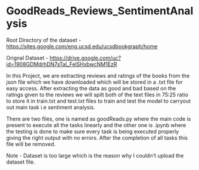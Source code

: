 # GoodReads_Reviews_SentimentAnalysis
Root Directory of the dataset - https://sites.google.com/eng.ucsd.edu/ucsdbookgraph/home

Orignal Dataset - https://drive.google.com/uc?id=1908GDMdrhDN7sTaI_FelSHxbwcNM1EzR

In this Project, we are extracting reviews and ratings of the books from the json file which we have downloaded which will be stored in a .txt file for easy access. After extracting the data as good and bad based on the ratings given to the reviews we will spilt both of the text files in 75:25 ratio to store it in train.txt and test.txt files to train and test the model to carryout out main task i.e sentiment analysis.

There are two files, one is named as goodReads.py where the main code is present to execute all the tasks linearly and the other one is .ipynb where the testing is done to make sure every task is being executed properly giving the right output with no errors. After the completion of all tasks this file will be removed.

Note - Dataset is too large which is the reason why I couldn't upload the dataset file.
